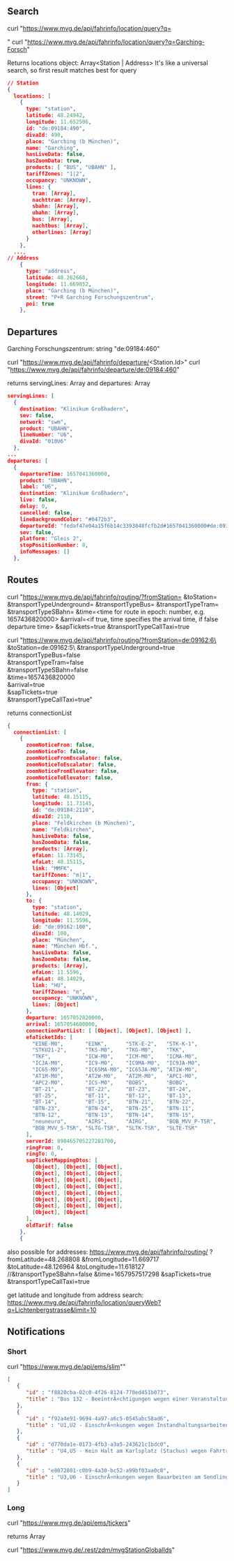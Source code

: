 ## Search

curl "https://www.mvg.de/api/fahrinfo/location/query?q=<Search Term>"
curl "https://www.mvg.de/api/fahrinfo/location/query?q=Garching-Forsch"

Returns locations object: Array<Station | Address>
It's like a universal search, so first result matches best for query

```json
// Station
{
  locations: [
    {
      type: "station",
      latitude: 48.24942,
      longitude: 11.652506,
      id: "de:09184:490",
      divaId: 490,
      place: "Garching (b München)",
      name: "Garching",
      hasLiveData: false,
      hasZoomData: true,
      products: [ "BUS", "UBAHN" ],
      tariffZones: "1|2",
      occupancy: "UNKNOWN",
      lines: {
        tram: [Array],
        nachttram: [Array],
        sbahn: [Array],
        ubahn: [Array],
        bus: [Array],
        nachtbus: [Array],
        otherlines: [Array]
      }
    },
  ...,
// Address
    {
      type: "address",
      latitude: 48.262668,
      longitude: 11.669852,
      place: "Garching (b München)",
      street: "P+R Garching Forschungszentrum",
      poi: true
    },
```


## Departures

Garching Forschungszentrum: string "de:09184:460"

curl "https://www.mvg.de/api/fahrinfo/departure/<Station.Id>"
curl "https://www.mvg.de/api/fahrinfo/departure/de:09184:460"

returns servingLines: Array<Destination> and departures: Array<Departure>

```json
servingLines: [
  {
    destination: "Klinikum Großhadern",
    sev: false,
    network: "swm",
    product: "UBAHN",
    lineNumber: "U6",
    divaId: "010U6"
  },
...
departures: [
  {
    departureTime: 1657041360000,
    product: "UBAHN",
    label: "U6",
    destination: "Klinikum Großhadern",
    live: false,
    delay: 0,
    cancelled: false,
    lineBackgroundColor: "#0472b3",
    departureId: "fedaf47e04a15f6b14c3393848fcfb2d#1657041360000#de:09184:460",
    sev: false,
    platform: "Gleis 2",
    stopPositionNumber: 0,
    infoMessages: []
  },
```


## Routes

curl "https://www.mvg.de/api/fahrinfo/routing/?fromStation=<ID of start Station: string>
&toStation=<ID of end Station: string>
&transportTypeUnderground=<include UBahn in search: bool>
&transportTypeBus=<include Bus insearch: bool>
&transportTypeTram=<include Tram in search: bool>
&transportTypeSBahn=<include Sbahn in search: bool>
&time=<time for route in epoch: number, e.g. 1657436820000>
&arrival=<if true, time specifies the arrival time, if false departure time>
&sapTickets=true
&transportTypeCallTaxi=true

curl "https://www.mvg.de/api/fahrinfo/routing/?fromStation=de:09162:6\
&toStation=de:09162:5\ 
&transportTypeUnderground=true\
&transportTypeBus=false\
&transportTypeTram=false\
&transportTypeSBahn=false\
&time=1657436820000\
&arrival=true\
&sapTickets=true\
&transportTypeCallTaxi=true"

returns connectionList
```json
{
  connectionList: [
    {
      zoomNoticeFrom: false,
      zoomNoticeTo: false,
      zoomNoticeFromEscalator: false,
      zoomNoticeToEscalator: false,
      zoomNoticeFromElevator: false,
      zoomNoticeToElevator: false,
      from: {
        type: "station",
        latitude: 48.15115,
        longitude: 11.73145,
        id: "de:09184:2110",
        divaId: 2110,
        place: "Feldkirchen (b München)",
        name: "Feldkirchen",
        hasLiveData: false,
        hasZoomData: false,
        products: [Array],
        efaLon: 11.73145,
        efaLat: 48.15115,
        link: "MMFK",
        tariffZones: "m|1",
        occupancy: "UNKNOWN",
        lines: [Object]
      },
      to: {
        type: "station",
        latitude: 48.14029,
        longitude: 11.5596,
        id: "de:09162:100",
        divaId: 100,
        place: "München",
        name: "München Hbf.",
        hasLiveData: false,
        hasZoomData: false,
        products: [Array],
        efaLon: 11.5596,
        efaLat: 48.14029,
        link: "HU",
        tariffZones: "m",
        occupancy: "UNKNOWN",
        lines: [Object]
      },
      departure: 1657052820000,
      arrival: 1657054680000,
      connectionPartList: [ [Object], [Object], [Object] ],
      efaTicketIds: [
        "EINE-M0",       "EINK",      "STK-E-2",   "STK-K-1",
        "STKU21-2",      "TKS-M0",    "TKG-M0",    "TKK",
        "TKF",           "ICW-M0",    "ICM-M0",    "ICMA-M0",
        "ICJA-M0",       "IC9-M0",    "IC9MA-M0",  "IC9JA-M0",
        "IC65-M0",       "IC65MA-M0", "IC65JA-M0", "AT1W-M0",
        "AT1M-M0",       "AT2W-M0",   "AT2M-M0",   "APC1-M0",
        "APC2-M0",       "ICS-M0",    "BOBS",      "BOBG",
        "BT-21",         "BT-22",     "BT-23",     "BT-24",
        "BT-25",         "BT-11",     "BT-12",     "BT-13",
        "BT-14",         "BT-15",     "BTN-21",    "BTN-22",
        "BTN-23",        "BTN-24",    "BTN-25",    "BTN-11",
        "BTN-12",        "BTN-13",    "BTN-14",    "BTN-15",
        "neuneuro",      "AIRS",      "AIRG",      "BOB_MVV_P-TSR",
        "BOB_MVV_S-TSR", "SLTG-TSR",  "SLTK-TSR",  "SLTE-TSR"
      ],
      serverId: 890465705227281700,
      ringFrom: 0,
      ringTo: 0,
      sapTicketMappingDtos: [
        [Object], [Object], [Object],
        [Object], [Object], [Object],
        [Object], [Object], [Object],
        [Object], [Object], [Object],
        [Object], [Object], [Object],
        [Object], [Object], [Object],
        [Object], [Object], [Object],
        [Object], [Object]
      ],
      oldTarif: false
    },
    {
```

also possible for addresses:
https://www.mvg.de/api/fahrinfo/routing/
?fromLatitude=48.268808
&fromLongitude=11.669717
&toLatitude=48.126964
&toLongitude=11.618127
//&transportTypeSBahn=false
&time=1657957517298
&sapTickets=true
&transportTypeCallTaxi=true

get latitude and longitude from address search:
https://www.mvg.de/api/fahrinfo/location/queryWeb?q=Lichtenbergstrasse&limit=10

## Notifications

### Short

curl "https://www.mvg.de/api/ems/slim""

```json
[
   {
      "id" : "f8820cba-02c0-4f26-8124-770ed451b073",
      "title" : "Bus 132 - BeeintrÃ¤chtigungen wegen einer Veranstaltung"
   },
   {
      "id" : "f92a4e91-9694-4a97-a6c5-0545abc58ad6",
      "title" : "U1,U2 - EinschrÃ¤nkungen wegen Instandhaltungsarbeiten"
   },
   {
      "id" : "d770da1e-0173-4fb3-a3a5-243621c1bdc0",
      "title" : "U4,U5 - Kein Halt am Karlsplatz (Stachus) wegen Fahrtreppenerneuerung"
   },
   {
      "id" : "e8072801-c0b9-4a30-bc52-a99bf03aa0c8",
      "title" : "U3,U6 - EinschrÃ¤nkungen wegen Bauarbeiten am Sendlinger Tor"
   }
]
```

### Long

curl "https://www.mvg.de/api/ems/tickers"

returns Array<Notification>




curl "https://www.mvg.de/.rest/zdm/mvgStationGlobalIds"


